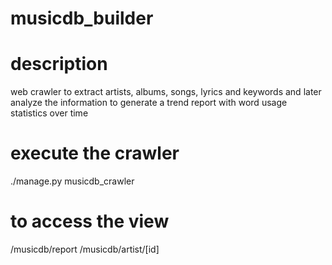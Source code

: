 # musicdb_builder

# description
web crawler to extract artists, albums, songs, lyrics and keywords and later analyze the information to generate a trend report with word usage statistics over time

# execute the crawler
./manage.py musicdb_crawler

# to access the view
/musicdb/report
/musicdb/artist/[id]


